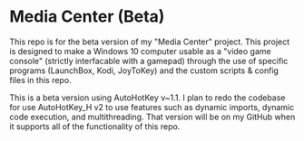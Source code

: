 # Media Center (Beta)

This repo is for the beta version of my "Media Center" project. This project is designed to make a Windows 10 computer usable as a "video game console" (strictly interfacable with a gamepad) through the use of specific programs (LaunchBox, Kodi, JoyToKey) and the custom scripts & config files in this repo.

This is a beta version using AutoHotKey v~1.1. I plan to redo the codebase for use AutoHotKey_H v2 to use features such as dynamic imports, dynamic code execution, and multithreading. That version will be on my GitHub when it supports all of the functionality of this repo. 
